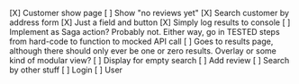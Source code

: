 [X] Customer show page
[ ] Show "no reviews yet"
[X] Search customer by address form
[X] Just a field and button
[X] Simply log results to console
[ ] Implement as Saga action? Probably not. Either way, go in TESTED steps from hard-code to function to mocked API call
[ ] Goes to results page, although there should only ever be one or zero results. Overlay or some kind of modular view?
[ ] Display for empty search
[ ] Add review
[ ] Search by other stuff
[ ] Login
[ ] User
